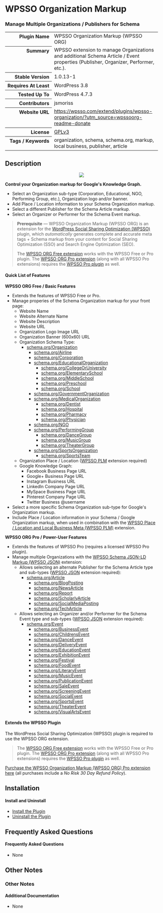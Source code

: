 <h1>WPSSO Organization Markup</h1><h3>Manage Multiple Organizations / Publishers for Schema</h3>

<table>
<tr><th align="right" valign="top" nowrap>Plugin Name</th><td>WPSSO Organization Markup (WPSSO ORG)</td></tr>
<tr><th align="right" valign="top" nowrap>Summary</th><td>WPSSO extension to manage Organizations and additional Schema Article / Event properties (Publisher, Organizer, Performer, etc.).</td></tr>
<tr><th align="right" valign="top" nowrap>Stable Version</th><td>1.0.13-1</td></tr>
<tr><th align="right" valign="top" nowrap>Requires At Least</th><td>WordPress 3.8</td></tr>
<tr><th align="right" valign="top" nowrap>Tested Up To</th><td>WordPress 4.7.3</td></tr>
<tr><th align="right" valign="top" nowrap>Contributors</th><td>jsmoriss</td></tr>
<tr><th align="right" valign="top" nowrap>Website URL</th><td><a href="https://wpsso.com/extend/plugins/wpsso-organization/?utm_source=wpssoorg-readme-donate">https://wpsso.com/extend/plugins/wpsso-organization/?utm_source=wpssoorg-readme-donate</a></td></tr>
<tr><th align="right" valign="top" nowrap>License</th><td><a href="https://www.gnu.org/licenses/gpl.txt">GPLv3</a></td></tr>
<tr><th align="right" valign="top" nowrap>Tags / Keywords</th><td>organization, schema, schema.org, markup, local business, publisher, article</td></tr>
</table>

<h2>Description</h2>

<p align="center"><img src="https://surniaulula.github.io/wpsso-organization/assets/icon-256x256.png" /></p><p></p>

<p><strong>Control your Organization markup for Google's Knowledge Graph.</strong></p>

<ul>
<li>Select an Organization sub-type (Corporation, Educational, NGO, Performing Group, etc.), Organization logo and/or banner.</li>
<li>Add Place / Location information to your Schema Organization markup.</li>
<li>Select a different Publisher for the Schema Article markup.</li>
<li>Select an Organizer or Performer for the Schema Event markup.</li>
</ul>

<blockquote>
<p><strong>Prerequisite</strong> &mdash; WPSSO Organization Markup (WPSSO ORG) is an extension for the <a href="https://wordpress.org/plugins/wpsso/">WordPress Social Sharing Optimization (WPSSO)</a> plugin, which <em>automatically</em> generates complete and accurate meta tags + Schema markup from your content for Social Sharing Optimization (SSO) and Search Engine Optimization (SEO).</p>

<p>The <a href="https://wordpress.org/plugins/wpsso-organization/">WPSSO ORG Free extension</a> works with the WPSSO Free or Pro plugin. The <a href="https://wpsso.com/extend/plugins/wpsso-organization/?utm_source=wpssoorg-readme-requires">WPSSO ORG Pro extension</a> (along with all WPSSO Pro extensions) requires the <a href="https://wpsso.com/extend/plugins/wpsso/?utm_source=wpssoorg-readme-requires">WPSSO Pro plugin</a> as well.</p>
</blockquote>

<h4>Quick List of Features</h4>

<p><strong>WPSSO ORG Free / Basic Features</strong></p>

<ul>
<li>Extends the features of WPSSO Free or Pro.</li>
<li>Manage properies of the Schema Organization markup for your front page:

<ul>
<li>Website Name</li>
<li>Website Alternate Name</li>
<li>Website Description</li>
<li>Website URL</li>
<li>Organization Logo Image URL</li>
<li>Organization Banner (600x60) URL</li>
<li>Organization Schema Type:

<ul>
<li><a href="https://schema.org/Organization">schema.org/Organization</a>

<ul>
<li><a href="https://schema.org/Airline">schema.org/Airline</a></li>
<li><a href="https://schema.org/Corporation">schema.org/Corporation</a></li>
<li><a href="https://schema.org/EducationalOrganization">schema.org/EducationalOrganization</a>

<ul>
<li><a href="https://schema.org/CollegeOrUniversity">schema.org/CollegeOrUniversity</a></li>
<li><a href="https://schema.org/ElementarySchool">schema.org/ElementarySchool</a></li>
<li><a href="https://schema.org/MiddleSchool">schema.org/MiddleSchool</a></li>
<li><a href="https://schema.org/Preschool">schema.org/Preschool</a></li>
<li><a href="https://schema.org/School">schema.org/School</a></li>
</ul></li>
<li><a href="https://schema.org/GovernmentOrganization">schema.org/GovernmentOrganization</a></li>
<li><a href="https://schema.org/MedicalOrganization">schema.org/MedicalOrganization</a>

<ul>
<li><a href="https://schema.org/Dentist">schema.org/Dentist</a></li>
<li><a href="https://schema.org/Hospital">schema.org/Hospital</a></li>
<li><a href="https://schema.org/Pharmacy">schema.org/Pharmacy</a></li>
<li><a href="https://schema.org/Physician">schema.org/Physician</a></li>
</ul></li>
<li><a href="https://schema.org/NGO">schema.org/NGO</a></li>
<li><a href="https://schema.org/PerformingGroup">schema.org/PerformingGroup</a>

<ul>
<li><a href="https://schema.org/DanceGroup">schema.org/DanceGroup</a></li>
<li><a href="https://schema.org/MusicGroup">schema.org/MusicGroup</a></li>
<li><a href="https://schema.org/TheaterGroup">schema.org/TheaterGroup</a></li>
</ul></li>
<li><a href="https://schema.org/SportsOrganization">schema.org/SportsOrganization</a>

<ul>
<li><a href="https://schema.org/SportsTeam">schema.org/SportsTeam</a></li>
</ul></li>
</ul></li>
</ul></li>
<li>Organization Place / Location (<a href="https://wordpress.org/plugins/wpsso-plm/">WPSSO PLM</a> extension required) </li>
<li>Google Knowledge Graph:

<ul>
<li>Facebook Business Page URL</li>
<li>Google+ Business Page URL</li>
<li>Instagram Business URL</li>
<li>LinkedIn Company Page URL</li>
<li>MySpace Business Page URL</li>
<li>Pinterest Company Page URL</li>
<li>Twitter Business @username</li>
</ul></li>
</ul></li>
<li>Select a more specific Schema Organization sub-type for Google's Organization markup.</li>
<li>Include Place / Location information in your Schema / Google Organization markup, when used in combination with the <a href="https://wordpress.org/plugins/wpsso-plm/">WPSSO Place / Location and Local Business Meta (WPSSO PLM)</a> extension.</li>
</ul>

<p><strong>WPSSO ORG Pro / Power-User Features</strong></p>

<ul>
<li>Extends the features of WPSSO Pro (requires a licensed WPSSO Pro plugin).</li>
<li>Manage multiple Organizations with the <a href="https://wpsso.com/extend/plugins/wpsso-schema-json-ld/">WPSSO Schema JSON-LD Markup (WPSSO JSON)</a> extension:

<ul>
<li>Allows selecting an alternate Publisher for the Schema Article type and sub-types (<a href="https://wordpress.org/plugins/wpsso-schema-json-ld/">WPSSO JSON</a> extension required):

<ul>
<li><a href="https://schema.org/Article">schema.org/Article</a>

<ul>
<li><a href="https://schema.org/BlogPosting">schema.org/BlogPosting</a></li>
<li><a href="https://schema.org/NewsArticle">schema.org/NewsArticle</a></li>
<li><a href="https://schema.org/Report">schema.org/Report</a></li>
<li><a href="https://schema.org/ScholarlyArticle">schema.org/ScholarlyArticle</a></li>
<li><a href="https://schema.org/SocialMediaPosting">schema.org/SocialMediaPosting</a></li>
<li><a href="https://schema.org/TechArticle">schema.org/TechArticle</a></li>
</ul></li>
</ul></li>
<li>Allows selecting an Organizer and/or Performer for the Schema Event type and sub-types (<a href="https://wordpress.org/plugins/wpsso-schema-json-ld/">WPSSO JSON</a> extension required):

<ul>
<li><a href="https://schema.org/Event">schema.org/Event</a>

<ul>
<li><a href="https://schema.org/BusinessEvent">schema.org/BusinessEvent</a></li>
<li><a href="https://schema.org/ChildrensEvent">schema.org/ChildrensEvent</a></li>
<li><a href="https://schema.org/DanceEvent">schema.org/DanceEvent</a></li>
<li><a href="https://schema.org/DeliveryEvent">schema.org/DeliveryEvent</a></li>
<li><a href="https://schema.org/EducationEvent">schema.org/EducationEvent</a></li>
<li><a href="https://schema.org/ExhibitionEvent">schema.org/ExhibitionEvent</a></li>
<li><a href="https://schema.org/Festival">schema.org/Festival</a></li>
<li><a href="https://schema.org/FoodEvent">schema.org/FoodEvent</a></li>
<li><a href="https://schema.org/LiteraryEvent">schema.org/LiteraryEvent</a></li>
<li><a href="https://schema.org/MusicEvent">schema.org/MusicEvent</a></li>
<li><a href="https://schema.org/PublicationEvent">schema.org/PublicationEvent</a></li>
<li><a href="https://schema.org/SaleEvent">schema.org/SaleEvent</a></li>
<li><a href="https://schema.org/ScreeningEvent">schema.org/ScreeningEvent</a></li>
<li><a href="https://schema.org/SocialEvent">schema.org/SocialEvent</a></li>
<li><a href="https://schema.org/SportsEvent">schema.org/SportsEvent</a></li>
<li><a href="https://schema.org/TheaterEvent">schema.org/TheaterEvent</a></li>
<li><a href="https://schema.org/VisualArtsEvent">schema.org/VisualArtsEvent</a></li>
</ul></li>
</ul></li>
</ul></li>
</ul>

<h4>Extends the WPSSO Plugin</h4>

<p>The WordPress Social Sharing Optimization (WPSSO) plugin is required to use the WPSSO ORG extension.</p>

<blockquote>
<p>The <a href="https://wordpress.org/plugins/wpsso-organization/">WPSSO ORG Free extension</a> works with the WPSSO Free or Pro plugin. The <a href="https://wpsso.com/extend/plugins/wpsso-organization/?utm_source=wpssoorg-readme-extends">WPSSO ORG Pro extension</a> (along with all WPSSO Pro extensions) requires the <a href="https://wpsso.com/extend/plugins/wpsso/?utm_source=wpssoorg-readme-extends">WPSSO Pro plugin</a> as well.</p>
</blockquote>

<p><a href="https://wpsso.com/extend/plugins/wpsso-organization/?utm_source=wpssoorg-readme-purchase">Purchase the WPSSO Organization Markup (WPSSO ORG) Pro extension here</a> (all purchases include a <em>No Risk 30 Day Refund Policy</em>).</p>


<h2>Installation</h2>

<h4>Install and Uninstall</h4>

<ul>
<li><a href="https://wpsso.com/codex/plugins/wpsso-organization/installation/install-the-plugin/">Install the Plugin</a></li>
<li><a href="https://wpsso.com/codex/plugins/wpsso-organization/installation/uninstall-the-plugin/">Uninstall the Plugin</a></li>
</ul>


<h2>Frequently Asked Questions</h2>

<h4>Frequently Asked Questions</h4>

<ul>
<li>None</li>
</ul>


<h2>Other Notes</h2>

<h3>Other Notes</h3>
<h4>Additional Documentation</h4>

<ul>
<li>None</li>
</ul>

